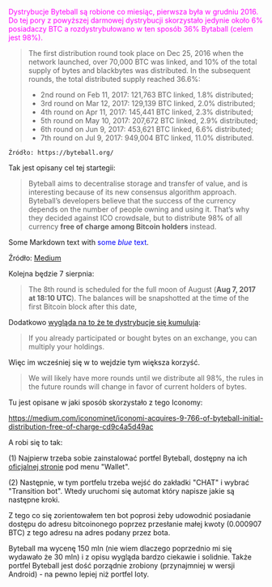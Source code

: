 <span style="color:magenta">Dystrybucje Byteball są robione co miesiąc, pierwsza była w grudniu 2016. Do tej pory z powyższej darmowej dystrybucji skorzystało jedynie około 6% posiadaczy BTC a rozdystrybułowano w ten sposób 36% Bytaball (celem jest 98%).</span>

> The first distribution round took place on Dec 25, 2016 when the network launched, over 70,000 BTC was linked, and 10% of the total supply of bytes and blackbytes was distributed. In the subsequent rounds, the total distributed supply reached 36.6%:
>
> - 2nd round on Feb 11, 2017: 121,763 BTC linked, 1.8% distributed;
> - 3rd round on Mar 12, 2017: 129,139 BTC linked, 2.0% distributed;
> - 4th round on Apr 11, 2017: 145,441 BTC linked, 2.3% distributed;
> - 5th round on May 10, 2017: 207,672 BTC linked, 2.9% distributed;
> - 6th round on Jun 9, 2017: 453,621 BTC linked, 6.6% distributed;
> - 7th round on Jul 9, 2017: 949,004 BTC linked, 11.0% distributed.

`Źródło: https://byteball.org/`

Tak jest opisany cel tej startegii:

> Byteball aims to decentralise storage and transfer of value, and is interesting because of its new consensus algorithm approach. Byteball’s developers believe that the success of the currency depends on the number of people owning and using it. That’s why they decided against ICO crowdsale, but to distribute 98% of all currency **free of charge among Bitcoin holders** instead. 



Some Markdown text with <span style="color:blue">some *blue* text</span>.



Źródło: [Medium](https://medium.com/iconominet/iconomi-acquires-9-766-of-byteball-initial-distribution-free-of-charge-cd9c4a5d49ac)



Kolejna będzie 7 sierpnia:

> The 8th round is scheduled for the full moon of August (**Aug 7, 2017 at 18:10 UTC**). The balances will be snapshotted at the time of the first Bitcoin block after this date,



Dodatkowo [wygląda na to że te dystrybucje się kumulują](http://dailybyteball.blogspot.com/2017/05/participation-in-byteball-distribution.html):

> If you already participated or bought bytes on an exchange, you can multiply your holdings. 

Więc im wcześniej się w to wejdzie tym większa korzyść.

> We will likely have more rounds until we distribute all 98%, the rules in the future rounds will change in favor of current holders of bytes.

Tu jest opisane w jaki sposób skorzystało z tego Iconomy:

https://medium.com/iconominet/iconomi-acquires-9-766-of-byteball-initial-distribution-free-of-charge-cd9c4a5d49ac

A robi się to tak:

(1) Najpierw trzeba sobie zainstalować portfel Byteball, dostępny na ich [oficjalnej stronie](https://byteball.org/) pod menu "Wallet".

(2) Następnie, w tym portfelu trzeba wejść do zakładki "CHAT" i wybrać "Transition bot". Wtedy uruchomi się automat który napisze jakie są następne kroki. 

Z tego co się zorientowałem ten bot poprosi żeby udowodnić posiadanie dostępu do adresu bitcoinonego poprzez przesłanie małej kwoty (0.000907 BTC) z tego adresu na adres podany przez bota.

Byteball ma wycenę 150 mln (nie wiem dlaczego poprzednio mi się wydawało że 30 mln) i z opisu wygląda bardzo ciekawie i solidnie. Także portfel Byteball jest dość porządnie zrobiony (przynajmniej w wersji Android) - na pewno lepiej niż portfel Ioty.